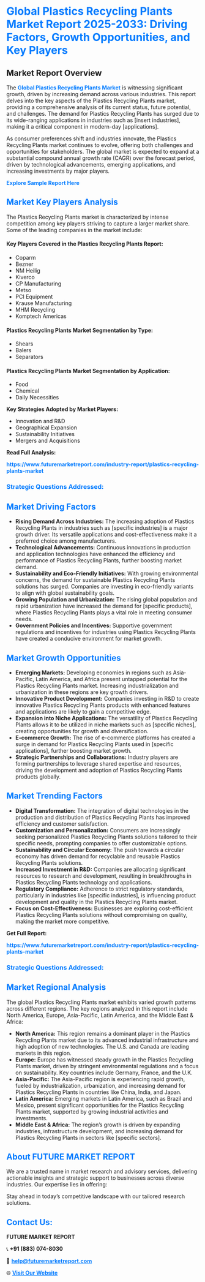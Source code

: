 <h1 style="color: #007BFF;">Global Plastics Recycling Plants Market Report 2025-2033: Driving Factors, Growth Opportunities, and Key Players</h1>

<section id="overview">
<h2>Market Report Overview</h2>
<p>The <a href="https://www.futuremarketreport.com/industry-report/plastics-recycling-plants-market" style="color: #007BFF; text-decoration: none;"><strong>Global Plastics Recycling Plants Market</strong></a> is witnessing significant growth, driven by increasing demand across various industries. This report delves into the key aspects of the Plastics Recycling Plants market, providing a comprehensive analysis of its current status, future potential, and challenges. The demand for Plastics Recycling Plants has surged due to its wide-ranging applications in industries such as [insert industries], making it a critical component in modern-day [applications].</p>
<p>As consumer preferences shift and industries innovate, the Plastics Recycling Plants market continues to evolve, offering both challenges and opportunities for stakeholders. The global market is expected to expand at a substantial compound annual growth rate (CAGR) over the forecast period, driven by technological advancements, emerging applications, and increasing investments by major players.</p>
</section>

<section id="overview">
<p><a href="https://www.futuremarketreport.com/request-sample/reportId=41541" style="color: #007BFF; text-decoration: none;"><strong>Explore Sample Report Here</strong></a></p>
</section>

<section id="key-players">
<h2 style="color: #007BFF;">Market Key Players Analysis</h2>
<p>The Plastics Recycling Plants market is characterized by intense competition among key players striving to capture a larger market share. Some of the leading companies in the market include:</p>
<h4>Key Players Covered in the Plastics Recycling Plants Report:</h4>
<ul><li>Coparm</li><li>Bezner</li><li>NM Heilig</li><li>Kiverco</li><li>CP Manufacturing</li><li>Metso</li><li>PCI Equipment</li><li>Krause Manufacturing</li><li>MHM Recycling</li><li>Komptech Americas</li></ul>
<h4>Plastics Recycling Plants Market Segmentation by Type:</h4>
<ul><li>Shears</li><li>Balers</li><li>Separators</li></ul>

<h4>Plastics Recycling Plants Market Segmentation by Application:</h4>
<ul><li>Food</li><li>Chemical</li><li>Daily Necessities</li></ul>
<p><strong>Key Strategies Adopted by Market Players:</strong></p>
<ul>
<li>Innovation and R&D</li>
<li>Geographical Expansion</li>
<li>Sustainability Initiatives</li>
<li>Mergers and Acquisitions</li>
</ul>
</section>

<section>
<p><strong>Read Full Analysis: </strong></p><a href="https://www.futuremarketreport.com/industry-report/plastics-recycling-plants-market" style="color: #007BFF; text-decoration: none;"><strong>https://www.futuremarketreport.com/industry-report/plastics-recycling-plants-market</strong></a>
<h3 style="color: #007BFF;">Strategic Questions Addressed:</h3>
</section>

<section id="driving-factors">
<h2 style="color: #007BFF;">Market Driving Factors</h2>
<ul>
<li><strong>Rising Demand Across Industries:</strong> The increasing adoption of Plastics Recycling Plants in industries such as [specific industries] is a major growth driver. Its versatile applications and cost-effectiveness make it a preferred choice among manufacturers.</li>
<li><strong>Technological Advancements:</strong> Continuous innovations in production and application technologies have enhanced the efficiency and performance of Plastics Recycling Plants, further boosting market demand.</li>
<li><strong>Sustainability and Eco-Friendly Initiatives:</strong> With growing environmental concerns, the demand for sustainable Plastics Recycling Plants solutions has surged. Companies are investing in eco-friendly variants to align with global sustainability goals.</li>
<li><strong>Growing Population and Urbanization:</strong> The rising global population and rapid urbanization have increased the demand for [specific products], where Plastics Recycling Plants plays a vital role in meeting consumer needs.</li>
<li><strong>Government Policies and Incentives:</strong> Supportive government regulations and incentives for industries using Plastics Recycling Plants have created a conducive environment for market growth.</li>
</ul>
</section>

<section id="growth-opportunities">
<h2 style="color: #007BFF;">Market Growth Opportunities</h2>
<ul>
<li><strong>Emerging Markets:</strong> Developing economies in regions such as Asia-Pacific, Latin America, and Africa present untapped potential for the Plastics Recycling Plants market. Increasing industrialization and urbanization in these regions are key growth drivers.</li>
<li><strong>Innovative Product Development:</strong> Companies investing in R&D to create innovative Plastics Recycling Plants products with enhanced features and applications are likely to gain a competitive edge.</li>
<li><strong>Expansion into Niche Applications:</strong> The versatility of Plastics Recycling Plants allows it to be utilized in niche markets such as [specific niches], creating opportunities for growth and diversification.</li>
<li><strong>E-commerce Growth:</strong> The rise of e-commerce platforms has created a surge in demand for Plastics Recycling Plants used in [specific applications], further boosting market growth.</li>
<li><strong>Strategic Partnerships and Collaborations:</strong> Industry players are forming partnerships to leverage shared expertise and resources, driving the development and adoption of Plastics Recycling Plants products globally.</li>
</ul>
</section>

<section id="trending-factors">
<h2 style="color: #007BFF;">Market Trending Factors</h2>
<ul>
<li><strong>Digital Transformation:</strong> The integration of digital technologies in the production and distribution of Plastics Recycling Plants has improved efficiency and customer satisfaction.</li>
<li><strong>Customization and Personalization:</strong> Consumers are increasingly seeking personalized Plastics Recycling Plants solutions tailored to their specific needs, prompting companies to offer customizable options.</li>
<li><strong>Sustainability and Circular Economy:</strong> The push towards a circular economy has driven demand for recyclable and reusable Plastics Recycling Plants solutions.</li>
<li><strong>Increased Investment in R&D:</strong> Companies are allocating significant resources to research and development, resulting in breakthroughs in Plastics Recycling Plants technology and applications.</li>
<li><strong>Regulatory Compliance:</strong> Adherence to strict regulatory standards, particularly in industries like [specific industries], is influencing product development and quality in the Plastics Recycling Plants market.</li>
<li><strong>Focus on Cost-Effectiveness:</strong> Businesses are exploring cost-efficient Plastics Recycling Plants solutions without compromising on quality, making the market more competitive.</li>
</ul>
</section>

<section>
<p><strong>Get Full Report: </strong></p><a href="https://www.futuremarketreport.com/industry-report/plastics-recycling-plants-market" style="color: #007BFF; text-decoration: none;"><strong>https://www.futuremarketreport.com/industry-report/plastics-recycling-plants-market</strong></a>
<h3 style="color: #007BFF;">Strategic Questions Addressed:</h3>
</section>


<section id="regional-analysis">
<h2 style="color: #007BFF;">Market Regional Analysis</h2>
<p>The global Plastics Recycling Plants market exhibits varied growth patterns across different regions. The key regions analyzed in this report include North America, Europe, Asia-Pacific, Latin America, and the Middle East & Africa:</p>
<ul>
<li><strong>North America:</strong> This region remains a dominant player in the Plastics Recycling Plants market due to its advanced industrial infrastructure and high adoption of new technologies. The U.S. and Canada are leading markets in this region.</li>
<li><strong>Europe:</strong> Europe has witnessed steady growth in the Plastics Recycling Plants market, driven by stringent environmental regulations and a focus on sustainability. Key countries include Germany, France, and the U.K.</li>
<li><strong>Asia-Pacific:</strong> The Asia-Pacific region is experiencing rapid growth, fueled by industrialization, urbanization, and increasing demand for Plastics Recycling Plants in countries like China, India, and Japan.</li>
<li><strong>Latin America:</strong> Emerging markets in Latin America, such as Brazil and Mexico, present significant opportunities for the Plastics Recycling Plants market, supported by growing industrial activities and investments.</li>
<li><strong>Middle East & Africa:</strong> The region’s growth is driven by expanding industries, infrastructure development, and increasing demand for Plastics Recycling Plants in sectors like [specific sectors].</li>
</ul>
</section>

<footer>
<h2 style="color: #007BFF;">About FUTURE MARKET REPORT</h2>
<p>We are a trusted name in market research and advisory services, delivering actionable insights and strategic support to businesses across diverse industries. Our expertise lies in offering:</p>

<p>Stay ahead in today’s competitive landscape with our tailored research solutions.</p>

<h2 style="color: #007BFF;">Contact Us:</h2>
<p><strong>FUTURE MARKET REPORT</strong></p>
<p>📞 <strong>+91 (883) 074-8030</strong></p>
<p>📧 <strong><a href="mailto:help@futuremarketreport.com" style="color: #007BFF;">help@futuremarketreport.com</a></strong></p>
<p>🌐 <strong><a href="https://www.futuremarketreport.com/" style="color: #007BFF;">Visit Our Website</a></strong></p>
</footer>